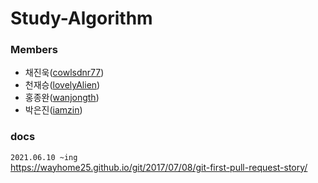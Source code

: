 # Study-Algorithm

### Members
- 채진욱([cowlsdnr77](https://github.com/cowlsdnr77))
- 천재승([lovelyAlien](https://github.com/lovelyAlien))
- 홍종완([wanjongth](https://github.com/wanjongth))
- 박은진([iamzin](https://github.com/wanjongth))

### docs
<code>2021.06.10 ~ing</code> <br>
https://wayhome25.github.io/git/2017/07/08/git-first-pull-request-story/
